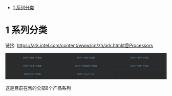 
<!-- @import "[TOC]" {cmd="toc" depthFrom=1 depthTo=6 orderedList=false} -->

<!-- code_chunk_output -->

* [1 系列分类](#1-系列分类)

<!-- /code_chunk_output -->

# 1 系列分类

链接: https://ark.intel.com/content/www/cn/zh/ark.html#@Processors

![](./images/2019-04-22-13-00-20.png)

这是目前在售的全部8个产品系列

